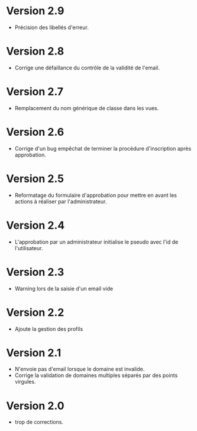 # Version 2.9
- Précision des libellés d'erreur.
# Version 2.8
- Corrige une défaillance du contrôle de la validité de l'email.
# Version 2.7
- Remplacement du nom générique de classe dans les vues.
# Version 2.6
- Corrige d'un bug empêchat de terminer la procédure d'inscription après approbation.
# Version 2.5
- Reformatage du formulaire d'approbation pour mettre en avant les actions à réaliser par l'administrateur.
# Version 2.4
- L'approbation par un administrateur initialise le pseudo avec l'id de l'utilisateur.
# Version 2.3
- Warning lors de la saisie d'un email vide
# Version 2.2
- Ajoute la gestion des profils
# Version 2.1
- N'envoie pas d'email lorsque le domaine est invalide.
- Corrige la validation de domaines multiples séparés par des points virgules.
# Version 2.0
- trop de corrections.